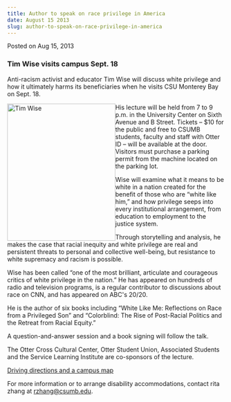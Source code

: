 ```yaml
---
title: Author to speak on race privilege in America
date: August 15 2013
slug: author-to-speak-on-race-privilege-in-america
---
```


 



<span class="date">Posted on Aug 15, 2013    </span>
<h3>Tim Wise visits campus Sept. 18</h3>
<p>Anti-racism activist and educator Tim Wise will discuss white
privilege and how it ultimately harms its beneficiaries when he
visits CSU Monterey Bay on Sept. 18.</p>
<p><img alt="Tim Wise" src="https://news.csumb.edu/sites/default/files/65/attachments/news/images/wise_photo.jpg" style="float:left; width:250px; height:317px">His lecture will be
held from 7 to 9 p.m. in the University Center on Sixth Avenue and
B Street. Tickets &#x2013; $10 for the public and free to CSUMB students,
faculty and staff with Otter ID &#x2013; will be available at the door.
Visitors must purchase a parking permit from the machine located on
the parking lot.&#xA0;</img></p>
<p>Wise will examine what it means to be white in a nation created
for the benefit of those who are &#x201C;white like him,&#x201D; and how
privilege seeps into every institutional arrangement, from
education to employment to the justice system.</p>
<p>Through storytelling and analysis, he makes the case that racial
inequity and white privilege are real and persistent threats to
personal and collective well-being, but resistance to white
supremacy and racism is possible.</p>
<p>Wise has been called &#x201C;one of the most brilliant, articulate and
courageous critics of white privilege in the nation.&#x201D; He has
appeared on hundreds of radio and television programs, is a regular
contributor to discussions about race on CNN, and has appeared on
ABC&apos;s 20/20.</p>
<p>He is the author of six books including &#x201C;White Like Me:
Reflections on Race from a Privileged Son&#x201D; and &#x201C;Colorblind: The
Rise of Post-Racial Politics and the Retreat from Racial
Equity.&#x201D;</p>
<p>A question-and-answer session and a book signing will follow the
talk.</p>
<p>The Otter Cross Cultural Center, Otter Student Union, Associated
Students and the Service Learning Institute are co-sponsors of the
lecture.</p>
<p><a href="csumb.edu/maps.html" rel="nofollow">Driving directions
and a campus map</a></p>
<p>For more information or to arrange disability accommodations,
contact rita zhang at <a href="mailto:rzhang@csumb.edu">rzhang@csumb.edu</a>.</p>





```
